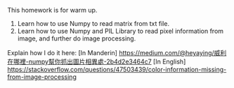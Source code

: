 This homework is for warm up.
1. Learn how to use Numpy to read matrix from txt file.
2. Learn how to use Numpy and PIL Library to read pixel information from image, and further do image processing.

Explain how I do it here:
[In Manderin]
https://medium.com/@heyaying/威利在哪裡-numpy幫你抓出圖片相異處-2b4d2e3464c7
[In English]
https://stackoverflow.com/questions/47503439/color-information-missing-from-image-processing
